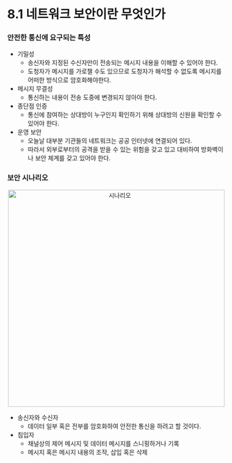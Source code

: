 # 8.1 네트워크 보안이란 무엇인가

### 안전한 통신에 요구되는 특성

- 기밀성
    - 송신자와 지정된 수신자만이 전송되는 메시지 내용을 이해할 수 있어야 한다.
    - 도청자가 메시지를 가로챌 수도 있으므로 도청자가 해석할 수 없도록 메시지를 어떠한 방식으로 암호화해야한다.
- 메시지 무결성
    - 통신하는 내용이 전송 도중에 변경되지 않아야 한다.
- 종단점 인증
    - 통신에 참여하는 상대방이 누구인지 확인하기 위해 상대방의 신원을 확인할 수 있어야 한다.
- 운영 보안
    - 오늘날 대부분 기관들의 네트워크는 공공 인터넷에 연결되어 있다.
    - 따라서 외부로부터의 공격을 받을 수 있는 위험을 갖고 있고 대비하여 방화벽이나 보안 체계를 갖고 있어야 한다.

### 보안 시나리오

<p align="center"><img width="500" src="https://user-images.githubusercontent.com/76640167/217162440-a7856b26-5c56-434a-969c-91244d826d94.png" alt="시나리오"></p> 

- 송신자와 수신자
    - 데이터 일부 혹은 전부를 암호화하여 안전한 통신을 하려고 할 것이다.
- 침입자
    - 채널상의 제어 메시지 및 데이터 메시지를 스니핑하거나 기록
    - 메시지 혹은 메시지 내용의 조작, 삽입 혹은 삭제
